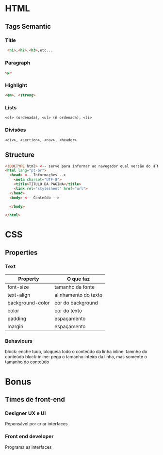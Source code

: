 # HTML

## Tags Semantic

### Title
  ``` html
   <h1>,<h2>,<h3>,etc...
  ```

### Paragraph
  ``` html
  <p>
  ```

### Highlight
  ``` html
  <em>, <strong>
  ```

### Lists
  ```
  <ol> (ordenada), <ul> (ñ ordenada), <li>
  ```

### Divisões
  ```
  <div>, <section>, <nav>, <header>
  ```

## Structure


``` html
<!DOCTYPE html> <-- serve para informar ao navegador qual versão do HTML estamos usando.-->
<html lang="pt-br">
  <head> <-- Informações -->
    <meta charset="UTF-8">
    <title>TÍTULO DA PÁGINA</title>
    <link rel="stylesheet" href="url">
  </head>
  <body> <-- Conteúdo -->

  </body>

</html>
```

# CSS

## Properties

### Text

| Property | O que faz |   
|---|---|
| font-size | tamanho da fonte |
| text-align | alinhamento do texto |
| background-color | cor do background |
| color | cor do texto |
| padding | espaçamento |
| margin | espaçamento |

### Behaviours

block: enche tudo, bloqueia todo o conteúdo da linha
inline: tamnho do conteúdo
block-inline: pega o tamanho inteiro da linha, mas somente o tamanho do conteúdo


# Bonus

## Times de front-end

### Designer UX e UI
 Reponsável por criar interfaces

### Front end developer
  Programa as interfaces

